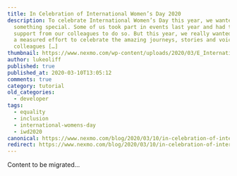 ```yaml
---
title: In Celebration of International Women’s Day 2020
description: To celebrate International Women’s Day this year, we wanted to do
  something special. Some of us took part in events last year and had tons of
  support from our colleagues to do so. But this year, we really wanted to make
  a measured effort to celebrate the amazing journeys, stories and voices of our
  colleagues […]
thumbnail: https://www.nexmo.com/wp-content/uploads/2020/03/E_International-Womens-Day_1200x600.png
author: lukeoliff
published: true
published_at: 2020-03-10T13:05:12
comments: true
category: tutorial
old_categories:
  - developer
tags:
  - equality
  - inclusion
  - international-womens-day
  - iwd2020
canonical: https://www.nexmo.com/blog/2020/03/10/in-celebration-of-international-womens-day-2020
redirect: https://www.nexmo.com/blog/2020/03/10/in-celebration-of-international-womens-day-2020
---
```

Content to be migrated...